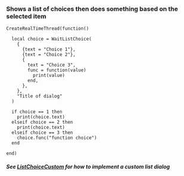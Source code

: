 ### Shows a list of choices then does something based on the selected item

```
CreateRealTimeThread(function()

  local choice = WaitListChoice(
    {
      {text = "Choice 1"},
      {text = "Choice 2"},
      {
        text = "Choice 3",
        func = function(value)
          print(value)
        end,
      },
    },
    "Title of dialog"
  )

  if choice == 1 then
    print(choice.text)
  elseif choice == 2 then
    print(choice.text)
  elseif choice == 3 then
    choice.func("function choice")
  end

end)
```

##### See [ListChoiceCustom](https://github.com/ChoGGi/SurvivingMars_CheatMods/blob/master/Expanded%20Cheat%20Menu/Code/Dialogs/ListChoice.lua) for how to implement a custom list dialog
